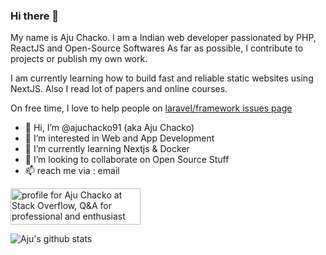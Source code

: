 ### Hi there 👋

My name is Aju Chacko. I am a Indian web developer passionated by PHP, ReactJS and Open-Source Softwares
As far as possible, I contribute to projects or publish my own work.

I am currently learning how to build fast and reliable static websites using NextJS. Also I read lot of papers and online courses.

On free time, I love to help people on [laravel/framework issues page](https://github.com/laravel/framework/issues) 

- 👋 Hi, I’m @ajuchacko91 (aka Aju Chacko)
- 👀 I’m interested in Web and App Development
- 🌱 I’m currently learning Nextjs & Docker
- 💞️ I’m looking to collaborate on Open Source Stuff
- 📫 reach me via : email

<a href="https://stackoverflow.com/users/5208788/ajuchacko91"><img src="https://stackoverflow.com/users/flair/2157818.png" width="208" height="58" alt="profile for Aju Chacko at Stack Overflow, Q&amp;A for professional and enthusiast programmers" title="profile for Aju Chacko at Stack Overflow, Q&amp;A for professional and enthusiast programmers"></a>


![Aju's github stats](https://github-readme-stats.vercel.app/api?username=ajuchacko91&hide=stars,issues&show_icons=true&count_private=true)


<!---
ajuchacko91/ajuchacko91 is a ✨ special ✨ repository because its `README.md` (this file) appears on your GitHub profile.
You can click the Preview link to take a look at your changes.
--->
